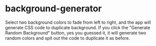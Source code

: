 # background-generator

Select two background colors to fade from left to right, and the app will generate CSS code to duplicate background.
If you click the "Generate Random Background" button, yes you guessed it, it will generate two random colors and spit out the code to duplicate it as before.
